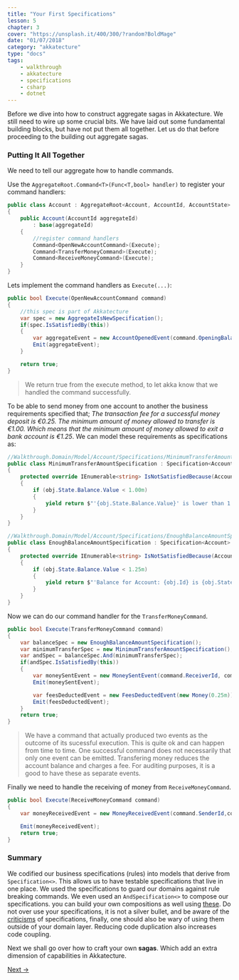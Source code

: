 ```yaml
---
title: "Your First Specifications"
lesson: 5
chapter: 3
cover: "https://unsplash.it/400/300/?random?BoldMage"
date: "01/07/2018"
category: "akkatecture"
type: "docs"
tags:
    - walkthrough
    - akkatecture
    - specifications
    - csharp
    - dotnet
---
```

Before we dive into how to construct aggregate sagas in Akkatecture. We still need to wire up some crucial bits. We have laid out some fundamental building blocks, but have not put them all together. Let us do that before proceeding to the building out aggregate sagas.

### Putting It All Together

We need to tell our aggregate how to handle commands.

Use the `AggregateRoot.Command<T>(Func<T,bool> handler)` to register your command handlers:

```csharp
public class Account : AggregateRoot<Account, AccountId, AccountState>
{
    public Account(AccountId aggregateId)
        : base(aggregateId)
    {
        //register command handlers
        Command<OpenNewAccountCommand>(Execute);
        Command<TransferMoneyCommand>(Execute);
        Command<ReceiveMoneyCommand>(Execute);       
    }
}
```

Lets implement the command handlers as `Execute(...)`:
```csharp
public bool Execute(OpenNewAccountCommand command)
{
    //this spec is part of Akkatecture
    var spec = new AggregateIsNewSpecification();
    if(spec.IsSatisfiedBy(this))
    {
        var aggregateEvent = new AccountOpenedEvent(command.OpeningBalance)
        Emit(aggregateEvent);
    }

    return true;
}
```

> We return true from the execute method, to let akka know that we handled the command successfully.

To be able to send money from one account to another the business requirements specified that; *The transaction fee for a successful money deposit is €0.25. The minimum amount of money allowed to transfer is €1.00. Which means that the minimum amount of money allowed to exit a bank account is €1.25*. 
We can model these requirements as specifications as:

```csharp
//Walkthrough.Domain/Model/Account/Specifications/MinimumTransferAmountSpecification.cs
public class MinimumTransferAmountSpecification : Specification<Account> 
{
    protected override IEnumerable<string> IsNotSatisfiedBecause(Account obj)
    {
        if (obj.State.Balance.Value < 1.00m)
        {
            yield return $"'{obj.State.Balance.Value}' is lower than 1.25 '{obj.GetIdentity()}' is not new";
        }
    }
}

//Walkthrough.Domain/Model/Account/Specifications/EnoughBalanceAmountSpecification.cs
public class EnoughBalanceAmountSpecification : Specification<Account> 
{
    protected override IEnumerable<string> IsNotSatisfiedBecause(Account obj)
    {
        if (obj.State.Balance.Value < 1.25m)
        {
            yield return $"'Balance for Account: {obj.Id} is {obj.State.Balance.Value}' is lower than 1.25";
        }
    }
}
```

Now we can do our command handler for the `TransferMoneyCommand`.
```csharp
public bool Execute(TransferMoneyCommand command)
{
    var balanceSpec = new EnoughBalanceAmountSpecification();
    var minimumTransferSpec = new MinimumTransferAmountSpecification();
    var andSpec = balanceSpec.And(minimumTransferSpec);
    if(andSpec.IsSatisfiedBy(this))
    {
        var moneySentEvent = new MoneySentEvent(command.ReceiverId, command.Amount)
        Emit(moneySentEvent);

        var feesDeductedEvent = new FeesDeductedEvent(new Money(0.25m));
        Emit(feesDeductedEvent);
    }
    return true;
}
```

> We have a command that actually produced two events as the outcome of its sucessful execution. This is quite ok and can happen from time to time. One successful command does not necessarily that only one event can be emitted. Transfering money reduces the account balance and charges a fee. For auditing purposes, it is a good to have these as separate events.

Finally we need to handle the receiving of money from `ReceiveMoneyCommand`.

```csharp
public bool Execute(ReceiveMoneyCommand command)
{
    var moneyReceivedEvent = new MoneyReceivedEvent(command.SenderId,command.Amount);

    Emit(moneyReceivedEvent);
    return true;
}
```

### Summary

We codified our business specifications (rules) into models that derive from `Specification<>`. This allows us to have testable specifications that live in one place. We used the specifications to guard our domains against rule breaking commands. We even used an `AndSpecification<>` to compose our specifications. you can build your own compositions as well using [these](https://github.com/Lutando/Akkatecture/tree/master/src/Akkatecture/Specifications/Provided). Do not over use your specifications, it is not a silver bullet, and be aware of the [criticisms](https://en.wikipedia.org/wiki/Specification_pattern#Criticisms) of specifications, finally, one should also be wary of using them outside of your domain layer. Reducing code duplication also increases code coupling.

Next we shall go over how to craft your own **sagas**. Which add an extra dimension of capabilities in Akkatecture.

[Next →](/docs/your-first-aggregate-saga)